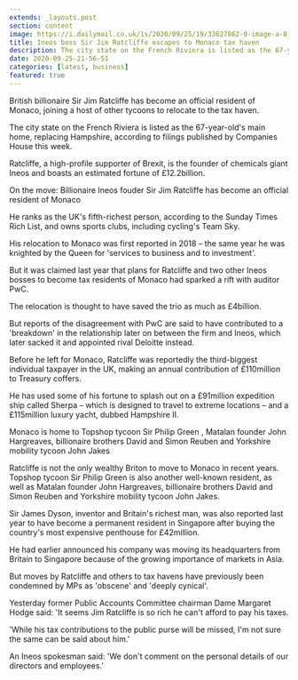 ```yaml
---
extends: _layouts.post
section: content
image: https://i.dailymail.co.uk/1s/2020/09/25/19/33627862-0-image-a-8_1601059713916.jpg 
title: Ineos boss Sir Jim Ratcliffe escapes to Monaco tax haven 
description: The city state on the French Riviera is listed as the 67-year-olds main home, replacing Hampshire, according to filings published by Companies House this week. 
date: 2020-09-25-21-56-51 
categories: [latest, business] 
featured: true 
--- 
```

British billionaire Sir Jim Ratcliffe has become an official resident of Monaco, joining a host of other tycoons to relocate to the tax haven.

The city state on the French Riviera is listed as the 67-year-old's main home, replacing Hampshire, according to filings published by Companies House this week.

Ratcliffe, a high-profile supporter of Brexit, is the founder of chemicals giant Ineos and boasts an estimated fortune of £12.2billion.

On the move: Billionaire Ineos fouder Sir Jim Ratcliffe has become an official resident of Monaco

He ranks as the UK's fifth-richest person, according to the Sunday Times Rich List, and owns sports clubs, including cycling's Team Sky.

His relocation to Monaco was first reported in 2018 – the same year he was knighted by the Queen for 'services to business and to investment'. 

But it was claimed last year that plans for Ratcliffe and two other Ineos bosses to become tax residents of Monaco had sparked a rift with auditor PwC.

The relocation is thought to have saved the trio as much as £4billion. 

But reports of the disagreement with PwC are said to have contributed to a 'breakdown' in the relationship later on between the firm and Ineos, which later sacked it and appointed rival Deloitte instead. 

Before he left for Monaco, Ratcliffe was reportedly the third-biggest individual taxpayer in the UK, making an annual contribution of £110million to Treasury coffers.

He has used some of his fortune to splash out on a £91million expedition ship called Sherpa – which is designed to travel to extreme locations – and a £115million luxury yacht, dubbed Hampshire II.

Monaco is home to Topshop tycoon Sir Philip Green , Matalan founder John Hargreaves, billionaire brothers David and Simon Reuben and Yorkshire mobility tycoon John Jakes

Ratcliffe is not the only wealthy Briton to move to Monaco in recent years. Topshop tycoon Sir Philip Green is also another well-known resident, as well as Matalan founder John Hargreaves, billionaire brothers David and Simon Reuben and Yorkshire mobility tycoon John Jakes.

Sir James Dyson, inventor and Britain's richest man, was also reported last year to have become a permanent resident in Singapore after buying the country's most expensive penthouse for £42million. 

He had earlier announced his company was moving its headquarters from Britain to Singapore because of the growing importance of markets in Asia. 

But moves by Ratcliffe and others to tax havens have previously been condemned by MPs as 'obscene' and 'deeply cynical'.

Yesterday former Public Accounts Committee chairman Dame Margaret Hodge said: 'It seems Jim Ratcliffe is so rich he can't afford to pay his taxes.

'While his tax contributions to the public purse will be missed, I'm not sure the same can be said about him.'

An Ineos spokesman said: 'We don't comment on the personal details of our directors and employees.'

